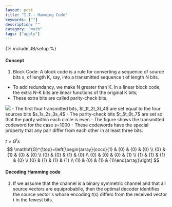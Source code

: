 ```yaml
---
layout: post
title: "I.T.: Hamming Code"
keywords: [""]
description: ""
category: "math"
tags: ["apply"]
---
```

{% include JB/setup %}

#### Concept
1. Block Code: A block code is a rule for converting a sequence of source bits
   s, of length K, say, into a transmitted sequence t of length N bits.
- To add redundancy, we make N greater than K. In a linear block code, the extra
  N-K bits are linear functions of the original K bits; 
- These extra bits are called parity-check bits.

<img src="{{IMAGE_PATH}}/math-apply-information-theory-hamming-code.png"/>
- The first four transmitted bits, $t_1t_2t_3t_4$ are set equal to the four
  sources bits $s_1s_2s_3s_4$
- The parity-check bits $t_5t_6t_7$ are set so that the parity within each
  circle is even
- The figure shows the transmitted codeword for the case s=1000
- These codewords have the special property that any pair differ from each other
  in at least three bits.

$t=G^t s$
$$
\mathbf{G}^{\top}=\left[\begin{array}{cccc}{1} & {0} & {0} & {0} \\ {0} & {1} &
{0} & {0} \\ {0} & {0} & {1} & {0} \\ {0} & {0} & {0} & {1} \\ {1} & {1} & {1} &
{0} \\ {0} & {1} & {1} & {1} \\ {1} & {0} & {1} & {1}\end{array}\right]
$$

#### Decoding Hamming code
1. If we assume that the channel is a binary symmetric channel and that all
   source vectors are equiprobablle, then the optimal decoder identifies the
   source vector s whose encoding $t(s)$ differs from the received vector t in
   the fewest bits.
